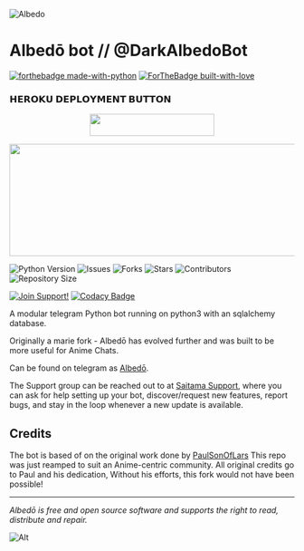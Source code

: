 ![Albedo](https://telegra.ph/file/104bc33aa49969952c611.jpg)
# Albedō bot // @DarkAlbedoBot

[![forthebadge made-with-python](http://ForTheBadge.com/images/badges/made-with-python.svg)](https://www.python.org/)
[![ForTheBadge built-with-love](http://ForTheBadge.com/images/badges/built-with-love.svg)](https://GitHub.com/Dank-del/)</br>

<h3> 𝗛𝗘𝗥𝗢𝗞𝗨 𝗗𝗘𝗣𝗟𝗢𝗬𝗠𝗘𝗡𝗧 𝗕𝗨𝗧𝗧𝗢𝗡 </h3>
</h3>

<p align="center"><a href="https://dashboard.heroku.com/new?template=https://github.com/badmunda011/AlbedoBot"> <img 
src="https://img.shields.io/badge/Deploy%20On%20Heroku-bringle?style=for-the-badge&logo=heroku" width="220" height="38.45"/></a></p>
<p align="center"><a href="https://dashboard.heroku.com/new?template=https://github.com/badmunda011/AlbedoBot"> <img src="https://graph.org/file/7758e15f135e166b8637d.jpg" width="520" height="198.45"/></a></p>

![Python Version](https://img.shields.io/badge/python-3.10-green?style=for-the-badge&logo=appveyor)
![Issues](https://img.shields.io/github/issues/Rachit-Pal/AlbedoBot?style=for-the-badge&logo=appveyor)
![Forks](https://img.shields.io/github/forks/Rachit-Pal/AlbedoBot?style=for-the-badge&logo=appveyor)
![Stars](https://img.shields.io/github/stars/Rachit-Pal/AlbedoBot?style=for-the-badge&logo=appveyor)
![Contributors](https://img.shields.io/github/contributors/Rachit-Pal/AlbedoBot?style=for-the-badge&logo=appveyor)
![Repository Size](https://img.shields.io/github/repo-size/Rachit-Pal/AlbedoBot?style=for-the-badge&logo=appveyor)</br>


[![Join Support!](https://img.shields.io/badge/Support%20Chat-Saitama%20Support-red)](https://t.me/SaitamaBotSupport)
[![Codacy Badge](https://app.codacy.com/project/badge/Grade/cfb691a93a064d9ea753ef2b5fccf797)](https://www.codacy.com/manual/Dank-del/EnterpriseALRobot?utm_source=github.com&amp;utm_medium=referral&amp;utm_content=Dank-del/EnterpriseALRobot&amp;utm_campaign=Badge_Grade)


A modular telegram Python bot running on python3 with an sqlalchemy database.

Originally a marie fork - Albedō has evolved further and was built to be more useful for Anime Chats.

Can be found on telegram as [Albedō](https://t.me/DarkAlbedoBot).

The Support group can be reached out to at [Saitama Support](https://t.me/SaitamaBotSupport), where you can ask for help setting up your bot, discover/request new features, report bugs, and stay in the loop whenever a new update is available.


## Credits
The bot is based of on the original work done by [PaulSonOfLars](https://github.com/PaulSonOfLars)
This repo was just reamped to suit an Anime-centric community. All original credits go to Paul and his dedication, Without his efforts, this fork would not have been possible!

-------------------------------------------------------------------------------------


*Albedō is free and open source software and supports the right to read, distribute and repair.*


![Alt](https://repobeats.axiom.co/api/embed/69454d2c32d12d08f2b8a05924aeae52bc324a1d.svg "Repobeats analytics image")
